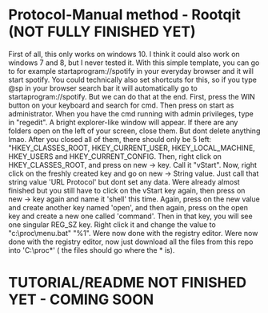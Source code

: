# Protocol-Manual method - Rootqit (NOT FULLY FINISHED YET) 
First of all, this only works on windows 10. I think it could also work on windows 7 and 8, but I never tested it.
With this simple template, you can go to for example startaprogram://spotify in your everyday browser and it will start spotify.
You could technically also set shortcuts for this, so if you type @sp in your browser search bar it will automatically go to startaprogram://spotify. But we can do that at the end.
First, press the WIN button on your keyboard and search for cmd. Then press on start as administrator.
When you have the cmd running with admin privileges, type in "regedit". A bright explorer-like window will appear. 
If there are any folders open on the left of your screen, close them. But dont delete anything lmao.
After you closed all of them, there should only be 5 left: "HKEY_CLASSES_ROOT, HKEY_CURRENT_USER, HKEY_LOCAL_MACHINE, HKEY_USERS and HKEY_CURRENT_CONFIG.
Then, right click on HKEY_CLASSES_ROOT, and press on new -> key. Call it "vStart". Now, right click on the freshly created key and go on new -> String value. Just call that string value 'URL Protocol' but dont set any data.
Were already almost finished but you still have to click on the vStart key again, then press on new -> key again and name it 'shell' this time. Again, press on the new value and create another key named 'open', and then again, press on the open key and 
create a new one called 'command'. Then in that key, you will see one singular REG_SZ key. Right click it and change the value to "c:\proc\menu.bat" "%1". Were now done with the registry editor.
Were now done with the registry editor, now just download all the files from this repo into 'C:\proc\*' ( the files should go where the * is).
# TUTORIAL/README NOT FINISHED YET - COMING SOON
